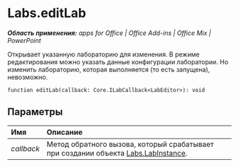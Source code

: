 
# Labs.editLab

 _**Область применения:** apps for Office | Office Add-ins | Office Mix | PowerPoint_

Открывает указанную лабораторию для изменения. В режиме редактирования можно указать данные конфигурации лаборатории. Но изменить лабораторию, которая выполняется (то есть запущена), невозможно.

```
function editLab(callback: Core.ILabCallback<LabEditor>): void
```


## Параметры


|**Имя**|**Описание**|
|:-----|:-----|
| _callback_|Метод обратного вызова, который срабатывает при создании объекта [Labs.LabInstance](../../reference/office-mix/labs.labinstance.md).|

